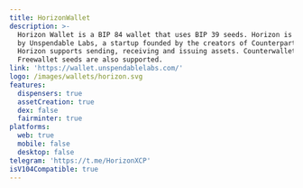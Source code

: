 ```yaml
---
title: HorizonWallet
description: >-
  Horizon Wallet is a BIP 84 wallet that uses BIP 39 seeds. Horizon is made
  by Unspendable Labs, a startup founded by the creators of Counterparty.
  Horizon supports sending, receiving and issuing assets. Counterwallet and
  Freewallet seeds are also supported.
link: 'https://wallet.unspendablelabs.com/'
logo: /images/wallets/horizon.svg
features:
  dispensers: true
  assetCreation: true
  dex: false
  fairminter: true
platforms:
  web: true
  mobile: false
  desktop: false
telegram: 'https://t.me/HorizonXCP'
isV104Compatible: true
---
```

